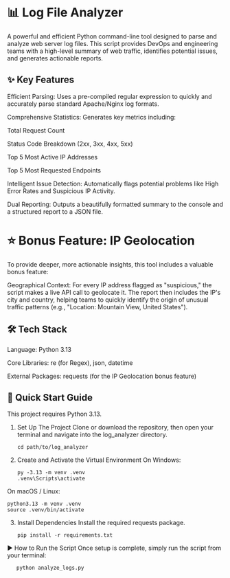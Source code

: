 # 📊 Log File Analyzer
A powerful and efficient Python command-line tool designed to parse and analyze web server log files. This script provides DevOps and engineering teams with a high-level summary of web traffic, identifies potential issues, and generates actionable reports.


## ✨ Key Features
Efficient Parsing: Uses a pre-compiled regular expression to quickly and accurately parse standard Apache/Nginx log formats.

Comprehensive Statistics: Generates key metrics including:

Total Request Count

Status Code Breakdown (2xx, 3xx, 4xx, 5xx)

Top 5 Most Active IP Addresses

Top 5 Most Requested Endpoints

Intelligent Issue Detection: Automatically flags potential problems like High Error Rates and Suspicious IP Activity.

Dual Reporting: Outputs a beautifully formatted summary to the console and a structured report to a JSON file.

# ⭐ Bonus Feature: IP Geolocation
To provide deeper, more actionable insights, this tool includes a valuable bonus feature:

Geographical Context: For every IP address flagged as "suspicious," the script makes a live API call to geolocate it. The report then includes the IP's city and country, helping teams to quickly identify the origin of unusual traffic patterns (e.g., "Location: Mountain View, United States").

## 🛠️ Tech Stack
Language: Python 3.13

Core Libraries: re (for Regex), json, datetime

External Packages: requests (for the IP Geolocation bonus feature)

## 🚀 Quick Start Guide
This project requires Python 3.13.

1. Set Up The Project
Clone or download the repository, then open your terminal and navigate into the log_analyzer directory.

       cd path/to/log_analyzer

2. Create and Activate the Virtual Environment
On Windows:

       py -3.13 -m venv .venv
       .venv\Scripts\activate

On macOS / Linux:

    python3.13 -m venv .venv
    source .venv/bin/activate

3. Install Dependencies
Install the required requests package.

       pip install -r requirements.txt

▶️ How to Run the Script
Once setup is complete, simply run the script from your terminal:


       python analyze_logs.py


